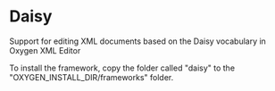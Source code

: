 Daisy
=====

Support for editing XML documents based on the Daisy vocabulary in Oxygen XML Editor

To install the framework, copy the folder called "daisy" to the "OXYGEN_INSTALL_DIR/frameworks" folder.
